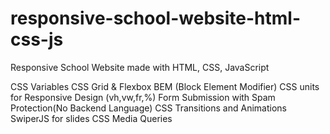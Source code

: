 # responsive-school-website-html-css-js
 Responsive School Website made with HTML, CSS, JavaScript

CSS Variables
CSS Grid & Flexbox
BEM (Block Element Modifier)
CSS units for Responsive Design (vh,vw,fr,%)
Form Submission with Spam Protection(No Backend Language)
CSS Transitions and Animations
SwiperJS for slides
CSS Media Queries